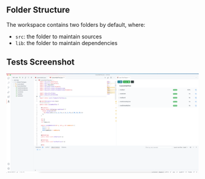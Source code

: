 ## Folder Structure

The workspace contains two folders by default, where:

- `src`: the folder to maintain sources
- `lib`: the folder to maintain dependencies

## Tests Screenshot

![alt text](https://github.com/kinguritorisu/JUnit-lab/blob/master/raw/Screenshot%202021-02-02%20at%2022.19.07.png)
